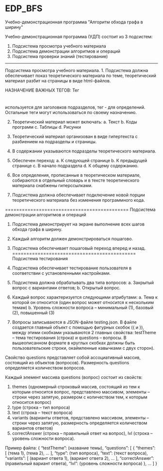 # EDP_BFS
Учебно-демонстрационная программа "Алгоритм обхода графа в ширину"

Учебно-демонстрационная программа (УДП) состоит из 3 подсистем:
1. Подсистема просмотра учебного материала
2. Подсистема демонстрации алгоритмов и операций
3. Подсистема проверки знаний (тестирование)
<hr>
Подсистема просмотра учебного материала.
1. Подсистема должна обеспечивает показ теоретического материала по теме, теоретический материал разбит на страницы в виде html-файлов.

НАЗНАЧЕНИЕ ВАЖНЫХ ТЕГОВ: Тег <code><h1></h1></code> используется для заголовков подразделов, тег <dfn></dfn> - для определений.
Остальные теги могут использоваться по своему назначению.

2. Теоретический материал может включать:
a. Текст
b. Коды программ
c. Таблицы
d. Рисунки

3. Теоретический материал  организован в виде гипертекста с разбиением на
подразделы и страницы.

4. В содержании указываются подразделы теоретического материала.
5. Обеспечен переход:
  a. К следующей странице
  b. К предыдущей странице
  c. В начало подраздела
  d. К общему содержанию.

6. Все определения, прописанные в теоретическом материале, собираются в
отдельный словарь и в тексте теоретического материала снабжены гиперссылками.

7. Подсистема должна обеспечивает подключение новой порции теоретического материала
без изменения программного кода.

============================================
Подсистема демонстрации алгоритмов и операций
1. Подсистема демонстрирует на экране выполнение всех шагов обхода графа в ширину.
2. Каждый алгоритм должен демонстрироваться пошагово.
3. Подсистема обеспечивает пошаговый переход вперед и назад. 
============================================
Подсистема тестирования
1. Подсистема обеспечивает тестирование пользователя в соответствии с
установленными настройками.
2. Подсистема должна обрабатывать два типа вопросов:
a. Закрытый вопрос с вариантами ответов;
b. Открытый вопрос.
3. Каждый вопрос характеризуется следующими атрибутами:
a. Тема к которой он относится (один вопрос может относится к нескольким темам)
b. Уровень сложности вопроса – минимальный (1), базовый (2), повышенный (3)

5. Вопросы записываются в JSON-файле testing.json.
В файле создается главный объект с помощью фигурных скобок ({ и }), между этими скобками указываются 2 главных свойства: 
  testTheme – тема тестирования (строка) и questions – вопросы. 
В вышеописанном формате в круглых скобках должны быть пользовательские строки, окаймленные кавычками с двух сторон). 

Свойство questions представляет собой ассоциативный массив, состоящий из объектов (вопросов). Размерность questions определяется количеством вопросов. 

Каждый элемент массива questions (вопрос) состоит из свойств: 
1) themes (одномерный строковый массив, состоящий из тем к которым относится вопрос, представлено массивом, 
элементы – строки через запятую, размером с количеством тем, к которым относится вопрос)
2) type (строка – тип вопроса) 
3) text (строка – текст вопроса)
4) variants (варианты ответов, представлено массивом, элементы – строки через запятую, 
размерность определяется количеством вариантов ответов)
5) correctAnswer (строка – правильный ответ на вопрос), lvl (строка – уровень сложности вопроса).

Пример файла:
{
	“testTheme”: (название темы),
	“questions”:
	[
		{
			“themes”:
			[
				(тема 1), 
        (тема 2), 
        ...
			],
			“type”: (тип вопроса),
			“text”: (текст вопроса),
			“variants”:
			[
				(вариант ответа 1), 
        (вариант ответа 2), 
        ...
			],
			“correctAnswer”: (правильный вариант ответа),
			“lvl”: (уровень сложности вопроса)
		},
		...
	]
}

